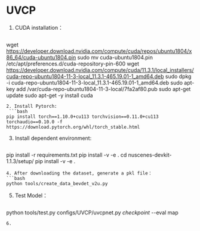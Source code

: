 # UVCP

1. CUDA installation：
   ```bash
  wget https://developer.download.nvidia.com/compute/cuda/repos/ubuntu1804/x86_64/cuda-ubuntu1804.pin
  sudo mv cuda-ubuntu1804.pin /etc/apt/preferences.d/cuda-repository-pin-600
  wget https://developer.download.nvidia.com/compute/cuda/11.3.1/local_installers/cuda-repo-ubuntu1804-11-3-local_11.3.1-465.19.01-1_amd64.deb
  sudo dpkg -i cuda-repo-ubuntu1804-11-3-local_11.3.1-465.19.01-1_amd64.deb
  sudo apt-key add /var/cuda-repo-ubuntu1804-11-3-local/7fa2af80.pub
  sudo apt-get update
  sudo apt-get -y install cuda
  ```
2. Install Pytorch:
   ```bash
  pip install torch==1.10.0+cu113 torchvision==0.11.0+cu113 torchaudio==0.10.0 -f https://download.pytorch.org/whl/torch_stable.html
   ```
3. Install dependent environment:
   ```bash
  pip install -r requirements.txt
  pip install -v -e .
  cd nuscenes-devkit-1.1.3/setup/
  pip install -v -e .
   ```
4. After downloading the dataset, generate a pkl file：
   ```bash
  python tools/create_data_bevdet_v2u.py
   ```
5. Test Model：
   ```bash
  python tools/test.py configs/UVCP/uvcpnet.py $checkpoint$ --eval map
   ```
6. 

